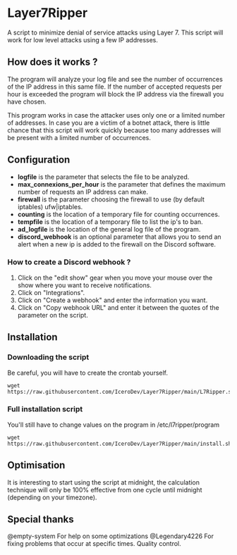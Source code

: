 # Layer7Ripper 
A script to minimize denial of service attacks using Layer 7. This script will work for low level attacks using a few IP addresses.

## How does it works ?
The program will analyze your log file and see the number of occurrences of the IP address in this same file. If the number of accepted requests per hour is exceeded the program will block the IP address via the firewall you have chosen.

This program works in case the attacker uses only one or a limited number of addresses. In case you are a victim of a botnet attack, there is little chance that this script will work quickly because too many addresses will be present with a limited number of occurrences.

## Configuration
- **logfile** is the parameter that selects the file to be analyzed.
- **max_connexions_per_hour** is the parameter that defines the maximum number of requests an IP address can make.
- **firewall** is the parameter choosing the firewall to use (by default iptables) ufw|iptables.
- **counting** is the location of a temporary file for counting occurrences.
- **tempfile** is the location of a temporary file to list the ip's to ban.
- **ad_logfile** is the location of the general log file of the program.
- **discord_webhook** is an optional parameter that allows you to send an alert when a new ip is added to the firewall on the Discord software.

### How to create a Discord webhook ?
1) Click on the "edit show" gear when you move your mouse over the show where you want to receive notifications.
2) Click on "Integrations".
3) Click on "Create a webhook" and enter the information you want.
4) Click on "Copy webhook URL" and enter it between the quotes of the parameter on the script.

## Installation

### Downloading the script
Be careful, you will have to create the crontab yourself.
```
wget https://raw.githubusercontent.com/IceroDev/Layer7Ripper/main/L7Ripper.sh
```
### Full installation script
You'll still have to change values on the program in /etc/l7ripper/program
```
wget https://raw.githubusercontent.com/IceroDev/Layer7Ripper/main/install.sh
```

## Optimisation
It is interesting to start using the script at midnight, the calculation technique will only be 100% effective from one cycle until midnight (depending on your timezone). 

## Special thanks
@empty-system For help on some optimizations
@Legendary4226 For fixing problems that occur at specific times. Quality control.
